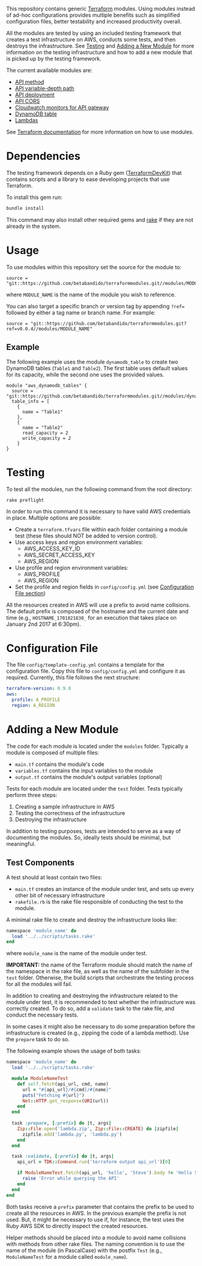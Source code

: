 This repository contains generic [Terraform](https://www.terraform.io) modules. Using modules instead of ad-hoc configurations provides multiple benefits such as simplified configuration files, better testability and increased productivity overall.

All the modules are tested by using an included testing framework that creates a test infrastructure on AWS, conducts some tests, and then destroys the infrastructure. See [Testing](#testing) and [Adding a New Module](#adding-a-new-module) for more information on the testing infrastructure and how to add a new module that is picked up by the testing framework.

The current available modules are:

* [API method](modules/api_method/README.md)
* [API variable-depth path](modules/api_path/README.md)
* [API deployment](modules/api_deployment/README.md)
* [API CORS](modules/api_cors/README.md)
* [Cloudwatch monitors for API gateway](modules/api_cloudwatch_monitors/README.md)
* [DynamoDB table](modules/dynamodb_table/README.md)
* [Lambdas](modules/lambda/README.md)

See [Terraform documentation](https://www.terraform.io/docs/modules/usage.html) for more information on how to use modules.

# Dependencies

The testing framework depends on a Ruby gem ([TerraformDevKit](https://rubygems.org/gems/TerraformDevKit)) that contains scripts and a library to ease developing projects that use Terraform.

To install this gem run:

```bash
bundle install
```

This command may also install other required gems and [rake](https://github.com/ruby/rake) if they are not already in the system.

# Usage

To use modules within this repository set the source for the module to:

    source = "git::https://github.com/betabandido/terraformmodules.git//modules/MODULE_NAME"
    
where `MODULE_NAME` is the name of the module you wish to reference.

You can also target a specific branch or version tag by appending `?ref=` followed by either a tag name or branch name. For example:

    source = "git::https://github.com/betabandido/terraformmodules.git?ref=v0.0.4//modules/MODULE_NAME"

## Example

The following example uses the module `dynamodb_table` to create two DynamoDB tables (`Table1` and `Table2`). The first table uses default values for its capacity, while the second one uses the provided values.

```
module "aws_dynamodb_tables" {
  source = "git::https://github.com/betabandido/terraformmodules.git//modules/dynamodb_table"
  table_info = [
    {
      name = "Table1"
    },
    {
      name = "Table2"
      read_capacity = 2
      write_capacity = 2
    }
}
```

# Testing

To test all the modules, run the following command from the root directory:

    rake preflight

In order to run this command it is necessary to have valid AWS credentials in place. Multiple options are possible:

* Create a `terraform.tfvars` file within each folder containing a module test (these files should NOT be added to version control).
* Use access keys and region environment variables:
  * AWS_ACCESS_KEY_ID
  * AWS_SECRET_ACCESS_KEY
  * AWS_REGION
* Use profile and region environment variables:
  * AWS_PROFILE
  * AWS_REGION
* Set the profile and region fields in `config/config.yml` (see [Configuration File section](#configuration-file))

All the resources created in AWS will use a prefix to avoid name collisions. The default prefix is composed of the hostname and the current date and time (e.g., `HOSTNAME_1701021830_` for an execution that takes place on January 2nd 2017 at 6:30pm).

# Configuration File

The file `config/template-config.yml` contains a template for the configuration file. Copy this file to `config/config.yml` and configure it as required. Currently, this file follows the next structure:

```yaml
terraform-version: 0.9.8
aws:
  profile: A_PROFILE
  region: A_REGION
```

# Adding a New Module

The code for each module is located under the `modules` folder. Typically a module is composed of multiple files:

* `main.tf` contains the module's code
* `variables.tf` contains the input variables to the module
* `output.tf` contains the module's output variables (optional)

Tests for each module are located under the `test` folder. Tests typically perform three steps:

1. Creating a sample infrastructure in AWS
2. Testing the correctness of the infrastructure
3. Destroying the infrastructure

In addition to testing purposes, tests are intended to serve as a way of documenting the modules. So, ideally tests should be minimal, but meaningful.

## Test Components

A test should at least contain two files:

* `main.tf` creates an instance of the module under test, and sets up every other bit of necessary infrastructure
* `rakefile.rb` is the rake file responsible of conducting the test to the module.

A minimal rake file to create and destroy the infrastructure looks like:

```ruby
namespace 'module_name' do
  load '../../scripts/tasks.rake'
end
```

where `module_name` is the name of the module under test.

**IMPORTANT:** the name of the Terraform module should match the name of the namespace in the rake file, as well as the name of the subfolder in the `test` folder. Otherwise, the build scripts that orchestrate the testing process for all the modules will fail.

In addition to creating and destroying the infrastructure related to the module under test, it is recommended to test whether the infrastructure was correctly created. To do so, add a `validate` task to the rake file, and conduct the necessary tests.

In some cases it might also be necessary to do some preparation before the infrastructure is created (e.g., zipping the code of a lambda method). Use the `prepare` task to do so.

The following example shows the usage of both tasks:

```ruby
namespace 'module_name' do
  load '../../scripts/tasks.rake'

  module ModuleNameTest
    def self.fetch(api_url, cmd, name)
      url = "#{api_url}/#{cmd}/#{name}"
      puts("Fetching #{url}")
      Net::HTTP.get_response(URI(url))
    end
  end
  
  task :prepare, [:prefix] do |t, args|
    Zip::File.open('lambda.zip', Zip::File::CREATE) do |zipfile|
      zipfile.add('lambda.py', 'lambda.py')
    end
  end

  task :validate, [:prefix] do |t, args|
    api_url = TDK::Command.run('terraform output api_url')[0]

    if ModuleNameTest.fetch(api_url, 'hello', 'Steve').body != 'Hello Steve'
      raise 'Error while querying the API'
    end
  end
end
```

Both tasks receive a `prefix` parameter that contains the prefix to be used to create all the resources in AWS. In the previous example the prefix is not used. But, it might be necessary to use if, for instance, the test uses the Ruby AWS SDK to directly inspect the created resources.

Helper methods should be placed into a module to avoid name collisions with methods from other rake files. The naming convention is to use the name of the module (in PascalCase) with the postfix `Test` (e.g., `ModuleNameTest` for a module called `module_name`).
